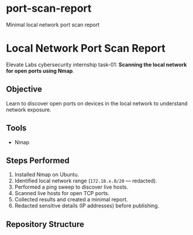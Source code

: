 # port-scan-report
Minimal local network port scan report
# Local Network Port Scan Report

Elevate Labs cybersecurity internship task-01:
**Scanning the local network for open ports using Nmap**.

## Objective
Learn to discover open ports on devices in the local network to understand network exposure.

## Tools
- Nmap

## Steps Performed
1. Installed Nmap on Ubuntu.
2. Identified local network range (`172.18.x.0/20` — redacted).
3. Performed a ping sweep to discover live hosts.
4. Scanned live hosts for open TCP ports.
5. Collected results and created a minimal report.
6. Redacted sensitive details (IP addresses) before publishing.

## Repository Structure
